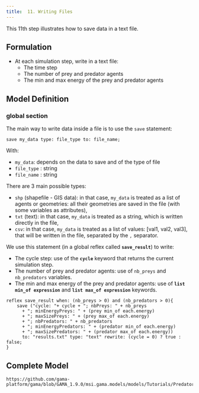 ```yaml
---
title:  11. Writing Files
---
```



This 11th step illustrates how to save data in a text file.


## Formulation

* At each simulation step, write in a text file:
  * The time step
  * The number of prey and predator agents
  * The min and max energy of the prey and predator agents


## Model Definition

### global section

The main way to write data inside a file is to use the `save` statement:
```
save my_data type: file_type to: file_name;
```
With:

* `my_data`: depends on the data to save and of the type of file
* `file_type` : string
* `file_name` : string

There are 3 main possible types:

* `shp` (shapefile - GIS data): in that case, `my_data` is treated as a list of agents or geometries: all their geometries are saved in the file (with some variables as attributes),
* `txt` (text): in that case, `my_data` is treated as a string, which is written directly in the file,
* `csv`: in that case, `my_data` is treated as a list of values: [val1, val2, val3], that will be written in the file, separated by the `,` separator.

We use this statement (in a global reflex called **`save_result`**) to write:

* The cycle step: use of the **`cycle`** keyword that returns the current simulation step.
* The number of prey and predator agents: use of `nb_preys` and `nb_predators` variables.
* The min and max energy of the prey and predator agents: use of **`list min_of expression`** and **`list max_of expression`** keywords. 

```
reflex save_result when: (nb_preys > 0) and (nb_predators > 0){
    save ("cycle: "+ cycle + "; nbPreys: " + nb_preys
	  + "; minEnergyPreys: " + (prey min_of each.energy)
	  + "; maxSizePreys: " + (prey max_of each.energy) 
	  + "; nbPredators: " + nb_predators           
	  + "; minEnergyPredators: " + (predator min_of each.energy)          
	  + "; maxSizePredators: " + (predator max_of each.energy)) 
	  to: "results.txt" type: "text" rewrite: (cycle = 0) ? true : false;
}
```


## Complete Model

```gaml reference
https://github.com/gama-platform/gama/blob/GAMA_1.9.0/msi.gama.models/models/Tutorials/Predator%20Prey/models/Model%2011.gaml
```